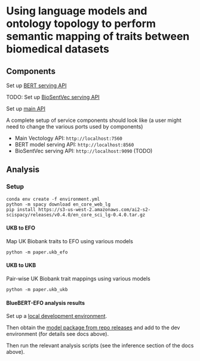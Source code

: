 # Using language models and ontology topology to perform semantic mapping of traits between biomedical datasets

## Components

Set up [BERT serving API](apis/bert_service/README.md)

TODO: Set up [BioSentVec serving API]()

Set up [main API](apis/vectology_api/README.md)

A complete setup of service components should look like
(a user might need to change the various ports used by components)

- Main Vectology API: `http://localhost:7560`
- BERT model serving API: `http://localhost:8560`
- BioSentVec serving API: `http://localhost:9090` (TODO)

## Analysis

### Setup

```
conda env create -f environment.yml
python -m spacy download en_core_web_lg
pip install https://s3-us-west-2.amazonaws.com/ai2-s2-scispacy/releases/v0.4.0/en_core_sci_lg-0.4.0.tar.gz
```

#### UKB to EFO

Map UK Biobank traits to EFO using various models

```
python -m paper.ukb_efo
```

#### UKB to UKB

Pair-wise UK Biobank trait mappings using various models

```
python -m paper.ukb_ukb
```

#### BlueBERT-EFO analysis results

Set up a [local development environment](training/README.md).

Then obtain the [model package from repo releases](https://github.com/mrcieu/vectology/releases) 
and add to the dev environment (for details see docs above).

Then run the relevant analysis scripts (see the inference section of the docs above).
